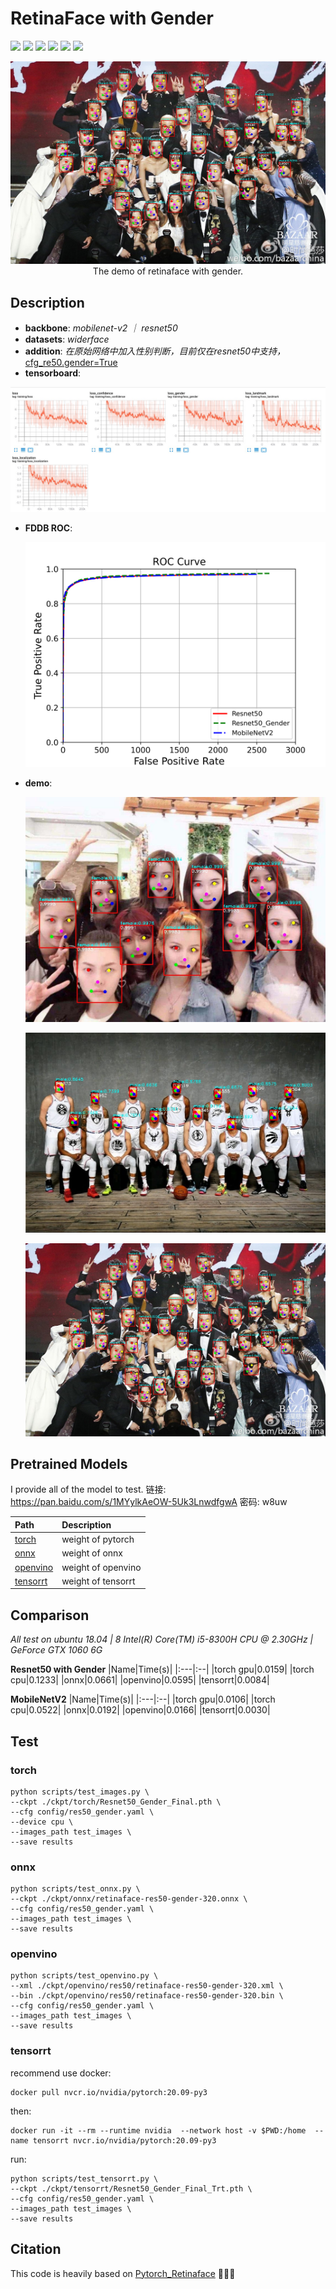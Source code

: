 # RetinaFace with Gender
  <img src="https://img.shields.io/badge/python-3-green"></a>
  <img src="https://img.shields.io/badge/pytorch-1.7-yellowgreen"></a>
  <img src="https://img.shields.io/badge/openvino-2021.4-green"></a>
  <img src="https://img.shields.io/badge/openvino-2021.4-green"></a>
  <img src="https://img.shields.io/badge/TensorRT%20-7.1.3-lightgrey"></a>
  <a href="https://opensource.org/licenses/MIT"><img src="https://img.shields.io/badge/License-MIT-yellow.svg"></a>


<p align="center">
<img src="./results/stars_Resnet50.jpg" width="800px"/>
<br>
The demo of retinaface with gender.</p>

## Description  

 - **backbone**: *mobilenet-v2 ｜ resnet50*
 - **datasets**: *widerface*
 - **addition**: *在原始网络中加入性别判断，目前仅在resnet50中支持，*[cfg_re50.gender=True](./data/config.py)
 - **tensorboard**: 
 
  ![logs](./logs/RetinaFace.jpg)

- **FDDB ROC**:
 
  ![ROC](./evalution/ROC.png)

- **demo**:
 
  ![girls](./results/girl_Resnet50.jpg)
  
  ![nba](./results/nba_Resnet50.jpg)
  
  ![stars](./results/stars_Resnet50.jpg)


## Pretrained Models

I provide all of the model to test.
链接: https://pan.baidu.com/s/1MYylkAeOW-5Uk3LnwdfgwA  密码: w8uw

| Path | Description
| :--- | :----------
|[torch](https://pan.baidu.com/s/1MYylkAeOW-5Uk3LnwdfgwA) | weight of pytorch
|[onnx](https://pan.baidu.com/s/1MYylkAeOW-5Uk3LnwdfgwA) | weight of onnx
|[openvino](https://pan.baidu.com/s/1MYylkAeOW-5Uk3LnwdfgwA) | weight of openvino
|[tensorrt](https://pan.baidu.com/s/1MYylkAeOW-5Uk3LnwdfgwA) | weight of tensorrt

## Comparison
*All test on ubuntu 18.04 | 8  Intel(R) Core(TM) i5-8300H CPU @ 2.30GHz |  GeForce GTX 1060 6G*

**Resnet50 with Gender**
|Name|Time(s)|
|:---|:--|
|torch gpu|0.0159|
|torch cpu|0.1233|
|onnx|0.0661|
|openvino|0.0595|
|tensorrt|0.0084|

**MobileNetV2**
|Name|Time(s)|
|:---|:--|
|torch gpu|0.0106|
|torch cpu|0.0522|
|onnx|0.0192|
|openvino|0.0166|
|tensorrt|0.0030|


## Test
### torch
```
python scripts/test_images.py \
--ckpt ./ckpt/torch/Resnet50_Gender_Final.pth \
--cfg config/res50_gender.yaml \
--device cpu \
--images_path test_images \
--save results
```

### onnx
```
python scripts/test_onnx.py \
--ckpt ./ckpt/onnx/retinaface-res50-gender-320.onnx \
--cfg config/res50_gender.yaml \
--images_path test_images \
--save results
```

### openvino
``` 
python scripts/test_openvino.py \
--xml ./ckpt/openvino/res50/retinaface-res50-gender-320.xml \
--bin ./ckpt/openvino/res50/retinaface-res50-gender-320.bin \
--cfg config/res50_gender.yaml \
--images_path test_images \
--save results
```

### tensorrt
recommend use docker: 
```
docker pull nvcr.io/nvidia/pytorch:20.09-py3
```
then:
```
docker run -it --rm --runtime nvidia  --network host -v $PWD:/home  --name tensorrt nvcr.io/nvidia/pytorch:20.09-py3
```
run:
```
python scripts/test_tensorrt.py \
--ckpt ./ckpt/tensorrt/Resnet50_Gender_Final_Trt.pth \
--cfg config/res50_gender.yaml \
--images_path test_images \
--save results
```

## Citation

This code is heavily based on [Pytorch_Retinaface](https://github.com/biubug6/Pytorch_Retinaface)  🙏🙏🙏 




